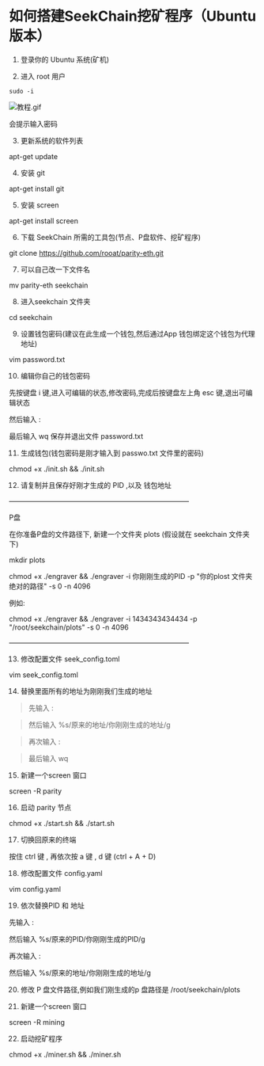 如何搭建SeekChain挖矿程序（Ubuntu 版本）
===================================
1. 登录你的 Ubuntu 系统(矿机)


2. 进入 root 用户

`sudo -i`

![教程.gif](./img/Tutorials.gif)

会提示输入密码

3. 更新系统的软件列表

apt-get update

4. 安装 git 

apt-get install git

5. 安装 screen

apt-get install screen

6. 下载 SeekChain 所需的工具包(节点、P盘软件、挖矿程序)

git clone https://github.com/rooat/parity-eth.git

7. 可以自己改一下文件名

mv parity-eth seekchain

8. 进入seekchain 文件夹

cd seekchain

9. 设置钱包密码(建议在此生成一个钱包,然后通过App 钱包绑定这个钱包为代理地址)

vim password.txt

10. 编辑你自己的钱包密码

先按键盘 i 键,进入可编辑的状态,修改密码,完成后按键盘左上角 esc 键,退出可编辑状态

然后输入 :

最后输入 wq   保存并退出文件 password.txt

11. 生成钱包(钱包密码是刚才输入到 passwo.txt 文件里的密码)

chmod +x ./init.sh && ./init.sh

12. 请复制并且保存好刚才生成的 PID ,以及 钱包地址 


——————————————————————————

P盘

在你准备P盘的文件路径下, 新建一个文件夹 plots (假设就在 seekchain 文件夹下)

mkdir plots

chmod +x ./engraver && ./engraver -i 你刚刚生成的PID -p "你的plost 文件夹绝对的路径"  -s 0 -n 4096

例如:

chmod +x ./engraver && ./engraver -i 1434343434434 -p "/root/seekchain/plots"  -s 0 -n 4096  

——————————————————————————

13. 修改配置文件 seek_config.toml 

vim seek_config.toml 

14. 替换里面所有的地址为刚刚我们生成的地址

>先输入 :

>然后输入  %s/原来的地址/你刚刚生成的地址/g 

>再次输入  :

>最后输入 wq

15. 新建一个screen 窗口

screen 	-R  parity 

16. 启动 parity 节点

 chmod +x ./start.sh && ./start.sh


 17.  切换回原来的终端

 按住 ctrl 键 , 再依次按 a 键 , d 键 (ctrl + A + D)


 18. 修改配置文件 config.yaml

vim config.yaml

19. 依次替换PID 和 地址

先输入 :

然后输入  %s/原来的PID/你刚刚生成的PID/g 

再次输入  :

然后输入  %s/原来的地址/你刚刚生成的地址/g 

20. 修改 P 盘文件路径,例如我们刚生成的p 盘路径是 /root/seekchain/plots 

21. 新建一个screen 窗口

screen -R mining

22. 启动挖矿程序

chmod +x ./miner.sh && ./miner.sh


